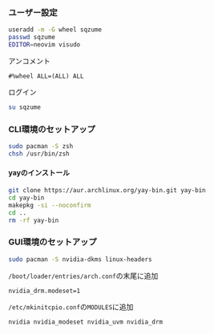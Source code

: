 ### ユーザー設定
```bash
useradd -m -G wheel sqzume
passwd sqzume
EDITOR=neovim visudo
```

アンコメント
```
#%wheel ALL=(ALL) ALL
```

ログイン
```bash
su sqzume
```
### CLI環境のセットアップ
```bash
sudo pacman -S zsh
chsh /usr/bin/zsh
```
#### yayのインストール
```zsh
git clone https://aur.archlinux.org/yay-bin.git yay-bin
cd yay-bin
makepkg -si --noconfirm
cd ..
rm -rf yay-bin
```
### GUI環境のセットアップ
```zsh
sudo pacman -S nvidia-dkms linux-headers
```

`/boot/loader/entries/arch.conf`の末尾に追加
```
nvidia_drm.modeset=1
```

`/etc/mkinitcpio.conf`の`MODULES`に追加
```
nvidia nvidia_modeset nvidia_uvm nvidia_drm
```

